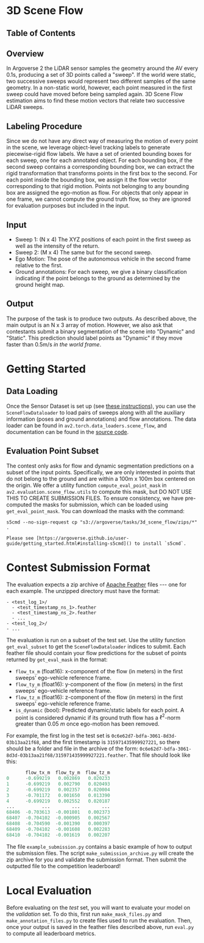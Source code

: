 # 3D Scene Flow

## Table of Contents

<!-- toc -->

## Overview

In Argoverse 2 the LiDAR sensor samples the geometry around the AV every 0.1s, producing a set of 3D points called a "sweep". If the world were static, two successive sweeps would represent two different samples of the same geometry. In a non-static world, however, each point measured in the first sweep could have moved before being sampled again. 3D Scene Flow estimation aims to find these motion vectors that relate two successive LiDAR sweeps.

## Labeling Procedure

Since we do not have any direct way of measuring the motion of every point in the scene, we leverage object-level tracking labels to generate piecewise-rigid flow labels. We have a set of oriented bounding boxes for each sweep, one for each annotated object. For each bounding box, if the second sweep contains a corresponding bounding box, we can extract the rigid transformation that transforms points in the first box to the second. For each point inside the bounding box, we assign it the flow vector corresponding to that rigid motion. Points not belonging to any bounding box are assigned the ego-motion as flow. For objects that only appear in one frame, we cannot compute the ground truth flow, so they are ignored for evaluation purposes but included in the input.

## Input

- Sweep 1: (N x 4) The XYZ positions of each point in the first sweep as well as the intensity of the return.
- Sweep 2: (M x 4) The same but for the second sweep.
- Ego Motion: The pose of the autonomous vehicle in the second frame relative to the first.
- Ground annotations: For each sweep, we give a binary classification indicating if the point belongs to the ground as determined by the ground height map.

## Output

The purpose of the task is to produce two outputs. As described above, the main output is an N x 3 array of motion. However, we also ask that contestants submit a binary segmentation of the scene into "Dynamic" and "Static". This prediction should label points as "Dynamic" if they move faster than 0.5m/s *in the world frame*.

# Getting Started

## Data Loading

Once the Sensor Dataset is set up (see [these instructions](https://github.com/argoverse/av2-api/blob/main/src/av2/datasets/sensor/README.md)), you can use the `SceneFlowDataloader` to load pairs of sweeps along with all the auxiliary information (poses and ground annotations) and flow annotations. The data loader can be found in `av2.torch.data_loaders.scene_flow`, and documentation can be found in the [source code](https://github.com/argoverse/av2-api/blob/main/src/av2/torch/data_loaders/scene_flow.py).

## Evaluation Point Subset

The contest only asks for flow and dynamic segmentation predictions on a subset of the input points. Specifically, we are only interested in points that do not belong to the ground and are within a 100m x 100m box centered on the origin. We offer a utility function `compute_eval_point_mask` in `av2.evaluation.scene_flow.utils` to compute this mask, but DO NOT USE THIS TO CREATE SUBMISSION FILES. To ensure consistency, we have pre-computed the masks for submission, which can be loaded using `get_eval_point_mask`. You can download the masks with the command:

```terminal
s5cmd --no-sign-request cp "s3://argoverse/tasks/3d_scene_flow/zips/*" .
```

```admonish note
Please see [https://argoverse.github.io/user-guide/getting_started.html#installing-s5cmd]() to install `s5cmd`.
```

# Contest Submission Format

The evaluation expects a zip archive of [Apache Feather](https://arrow.apache.org/docs/python/feather.html) files --- one for each example. The unzipped directory must have the format:

```terminal
- <test_log_1>/
  - <test_timestamp_ns_1>.feather
  - <test_timestamp_ns_2>.feather
  - ...
- <test_log_2>/
- ...
```

The evaluation is run on a subset of the test set. Use the utility function `get_eval_subset` to get the `SceneFlowDataloader` indices to submit. Each feather file should contain your flow predictions for the subset of points returned by `get_eval_mask` in the format:

- `flow_tx_m` (float16): x-component of the flow (in meters) in the first sweeps' ego-vehicle reference frame.
- `flow_ty_m` (float16): y-component of the flow (in meters) in the first sweeps' ego-vehicle reference frame.
- `flow_tz_m` (float16): z-component of the flow (in meters) in the first sweeps' ego-vehicle reference frame.
- `is_dynamic` (bool): Predicted dynamic/static labels for each point. A point is considered dynamic if its ground truth flow has a $\ell^2$-norm greater than $0.05 \textit{ m}$ once ego-motion has been removed.


For example, the first log in the test set is `0c6e62d7-bdfa-3061-8d3d-03b13aa21f68`, and the first timestamp is `315971435999927221`, so there should be a folder and file in the archive of the form: `0c6e62d7-bdfa-3061-8d3d-03b13aa21f68/315971435999927221.feather`. That file should look like this:
```python
       flow_tx_m  flow_ty_m  flow_tz_m
0      -0.699219   0.002869   0.020233
1      -0.699219   0.002790   0.020493
2      -0.699219   0.002357   0.020004
3      -0.701172   0.001650   0.013390
4      -0.699219   0.002552   0.020187
...          ...        ...        ...
68406  -0.703613  -0.001801   0.002373
68407  -0.704102  -0.000905   0.002567
68408  -0.704590  -0.001390   0.000397
68409  -0.704102  -0.001608   0.002283
68410  -0.704102  -0.001619   0.002207
```
The file `example_submission.py` contains a basic example of how to output the submission files. The script `make_submission_archive.py` will create the zip archive for you and validate the submission format. Then submit the outputted file to the competition leaderboard!

# Local Evaluation

Before evaluating on the _test_ set, you will want to evaluate your model on the _validation_ set. To do this, first run `make_mask_files.py` and `make_annotation_files.py` to create files used to run the evaluation. Then, once your output is saved in the feather files described above, run `eval.py` to compute all leaderboard metrics.
